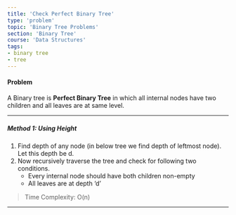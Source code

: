```yaml
---
title: 'Check Perfect Binary Tree'
type: 'problem'
topic: 'Binary Tree Problems'
section: 'Binary Tree'
course: 'Data Structures'
tags:
- binary tree
- tree
---
```

#### Problem
A Binary tree is **Perfect Binary Tree** in which all internal nodes have two children and all leaves are at same level.

---
##### Method 1: Using Height
1. Find depth of any node (in below tree we find depth of leftmost node). Let this depth be d.
2. Now recursively traverse the tree and check for following two conditions.
    - Every internal node should have both children non-empty
    - All leaves are at depth ‘d’

> Time Complexity: O(n)



---
